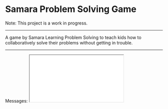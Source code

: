 # Samara Problem Solving Game
Note: This project is a work in progress.
<hr/>
A game by Samara Learning Problem Solving to teach kids how to collaboratively solve their problems without getting in trouble.
<hr/>
Messages:
<iframe src="www.freecommentscript.com/GetComments2.php?p=5c2e762e65493&s=#!5c2e762e65493">
